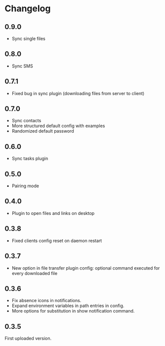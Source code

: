 # Changelog

## 0.9.0

* Sync single files

## 0.8.0

* Sync SMS

## 0.7.1

* Fixed bug in sync plugin (downloading files from server to client)

## 0.7.0

* Sync contacts
* More structured default config with examples
* Randomized default password

## 0.6.0

* Sync tasks plugin

## 0.5.0

* Pairing mode

## 0.4.0

* Plugin to open files and links on desktop

## 0.3.8

* Fixed clients config reset on daemon restart 

## 0.3.7

* New option in file transfer plugin config: optional command executed for every downloaded file 

## 0.3.6

* Fix absence icons in notifications.
* Expand environment variables in path entries in config.
* More options for substitution in show notification command.

## 0.3.5

First uploaded version.
